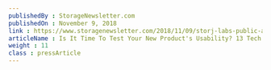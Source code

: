 ```yaml
---
publishedBy : StorageNewsletter.com
publishedOn : November 9, 2018
link : https://www.storagenewsletter.com/2018/11/09/storj-labs-public-alpha-v3-platform-to-opening-doors-for-developers-interested-in-building-on-decentralized-cloud-storage/
articleName : Is It Time To Test Your New Product's Usability? 13 Tech Experts Weigh In
weight : 11 
class : pressArticle
---
```

